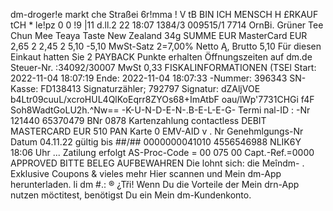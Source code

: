 dm-droger!e markt che Straßei 6r!mma ! V tB BIN ICH MENSCH H £RKAUF tCH * le!pz 0 0 !9 \|11 d.ll.2 22 18:07 1384/3 009515/1 7714 OrnBi. Grüner Tee Chun Mee Teaya Taste New Zealand 34g SUMME EUR MasterCard EUR 2,65 2 2,45 2 5,10 -5,10 MwSt-Satz 2=7,00% Netto Ą, Brutto 5,10 Für diesen Einkaut hatten Sie 2 PAYBACK Punkte erhalten Öffnungszeiten auf dm.de Steuer-Nr. :34092/30007 MwSt 0,33 FISKALINFORMATIONEN (TSEl Start: 2022-11-04 18:07:19 Ende: 2022-11-04 18:07:33 -Nummer: 396343 SN-Kasse: FD138413 Signaturzähler; 792797 Signatur: dZAljVOE b4Ltr09cuuL/xcroHUL4QlKoEqrr8ZYOs68+ImAtbF oau/lWp'7731CHGi f4F Soh8WadtGoLU2h.^Nw== -K-U-N-D-E-N-.B-E-L-E-G- Termi nal-ID : -Nr 121440 65370479 BNr 0878 Kartenzahlung contactless DEBIT MASTERCARD EUR 510 PAN Karte 0 EMV-AID v . Nr Genehmlgungs-Nr Datum 04.11.22 gültig bis ##/## 0000000041010 4556546988 NLIK6Y 18:06 Uhr ... Zatilung erfolgt AS-Proc-Code = 00 075 00 Capt.-Ref.=0000 APPROVED BITTE BELEG AUFBEWAHREN Die lohnt sich: die Meîndm- . Exklusive Coupons & vieles mehr Hier scannen und Mein dm-App herunterladen. li dm #.: ® ¿Tři! Wenn Du die Vorteile der Mein drn-App nutzen möctitest, benötigst Du ein Mein dm-Kundenkonto.